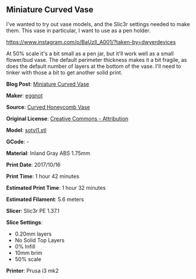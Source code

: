 ## Miniature Curved Vase

I've wanted to try out vase models, and the Slic3r settings needed to make them. This
vase in particular, I want to use as a pen holder.

https://www.instagram.com/p/BaUzll_A001/?taken-by=dwyerdevices

At 50% scale it's a bit small as a pen jar, but it'll work well as a small flower/bud vase. The default
perimeter thickness makes it a bit fragile, as does the default number of layers at the bottom
of the vase. I'll need to tinker with those a bit to get another solid print.



**Blog Post**: [Miniature Curved Vase](http://www.dwyerdevices.com/2017/10/17/miniature-curved-vase/)

**Maker**: [eggnot](https://www.thingiverse.com/eggnot)

**Source**: [Curved Honeycomb Vase](https://www.thingiverse.com/thing:2376777)

**Original License**: [Creative Commons - Attribution](http://creativecommons.org/licenses/by/3.0/)

**Model**: [sotvl1.stl](https://www.thingiverse.com/download:3798609)

**GCode**: -

**Material**: Inland Gray ABS 1.75mm

**Print Date**: 2017/10/16

**Print Time**: 1 hour 42 minutes

**Estimated Print Time**: 1 hour 32 minutes

**Estimated Filament**: 5.6 meters

**Slicer**: Slic3r PE 1.37.1

**Slice Settings**:

 - 0.20mm layers
 - No Solid Top Layers
 - 0% Infill
 - 10mm brim
 - 50% scale

**Printer**: Prusa i3 mk2